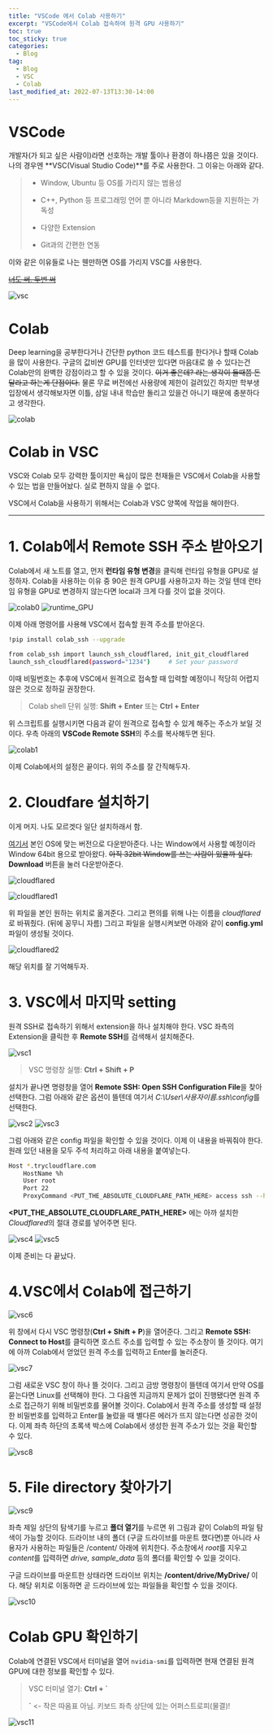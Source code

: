 ```yaml
---
title: "VSCode 에서 Colab 사용하기"
excerpt: "VSCode에서 Colab 접속하여 원격 GPU 사용하기"
toc: true
toc_sticky: true
categories:
  - Blog
tag:
  - Blog
  - VSC
  - Colab
last_modified_at: 2022-07-13T13:30-14:00
---
```


# VSCode
개발자(가 되고 싶은 사람이)라면 선호하는 개발 툴이나 환경이 하나쯤은 있을 것이다. 나의 경우엔 **VSC(Visual Studio Code)**를 주로 사용한다. 그 이유는 아래와 같다.

> - Window, Ubuntu 등 OS를 가리지 않는 범용성
>
> - C++, Python 등 프로그래밍 언어 뿐 아니라 Markdown등을 지원하는 가독성
>
> - 다양한 Extension
>
> - Git과의 간편한 연동

이와 같은 이유들로 나는 웬만하면 OS를 가리지 VSC를 사용한다.

~~[너도 써. 두번 써](https://code.visualstudio.com/)~~

![vsc](/assets/images/colab-vsc/vsc.PNG)

# Colab
Deep learning을 공부한다거나 간단한 python 코드 테스트를 한다거나 할때 Colab을 많이 사용한다. 구글의 값비싼 GPU를 인터넷만 있다면 마음대로 쓸 수 있다는건 Colab만의 완벽한 강점이라고 할 수 있을 것이다. ~~이거 좋은데? 라는 생각이 들때쯤 돈 달라고 하는게 단점이다.~~ 물론 무료 버전에선 사용량에 제한이 걸려있긴 하지만 학부생 입장에서 생각해보자면 이틀, 삼일 내내 학습만 돌리고 있을건 아니기 때문에 충분하다고 생각한다.

![colab](/assets/images/colab-vsc/colab.JPG)

# Colab in VSC
VSC와 Colab 모두 강력한 툴이지만 욕심이 많은 천재들은 VSC에서 Colab을 사용할 수 있는 법을 만들어놨다. 실로 편하지 않을 수 없다.

VSC에서 Colab을 사용하기 위해서는 Colab과 VSC 양쪽에 작업을 해야한다.

---

# 1. Colab에서 Remote SSH 주소 받아오기
Colab에서 새 노트를 열고, 먼저 **런타임 유형 변경**을 클릭해 런타임 유형을 GPU로 설정하자. Colab을 사용하는 이유 중 90은 원격 GPU를 사용하고자 하는 것일 텐데 런타임 유형을 GPU로 변경하지 않는다면 local과 크게 다를 것이 없을 것이다.

![colab0](/assets/images/colab-vsc/colab0.png)
![runtime_GPU](/assets/images/colab-vsc/runtime_GPU.JPG)

이제 아래 명령어를 사용해 VSC에서 접속할 원격 주소를 받아온다.

```bash
!pip install colab_ssh --upgrade 

from colab_ssh import launch_ssh_cloudflared, init_git_cloudflared
launch_ssh_cloudflared(password="1234")     # Set your password
```

이때 비밀번호는 추후에 VSC에서 원격으로 접속할 때 입력할 예정이니 적당히 어렵지 않은 것으로 정하길 권장한다.

> Colab shell 단위 실행: **Shift + Enter** 또는 **Ctrl + Enter**

위 스크립트를 실행시키면 다음과 같이 원격으로 접속할 수 있게 해주는 주소가 보일 것이다. 우측 아래의 **VSCode Remote SSH**의 주소를 복사해두면 된다.

![colab1](/assets/images/colab-vsc/colab1.JPG)

이제 Colab에서의 설정은 끝이다. 위의 주소를 잘 간직해두자.

# 2. Cloudfare 설치하기
이게 머지. 나도 모르겟다 일단 설치하래서 함.

[여기서](https://developers.cloudflare.com/cloudflare-one/connections/connect-apps/install-and-setup/installation/) 본인 OS에 맞는 버전으로 다운받아준다. 나는 Window에서 사용할 예정이라 Window 64bit 용으로 받아왔다. ~~아직 32bit Window를 쓰는 사람이 있을까 싶다.~~ **Download** 버튼을 눌러 다운받아준다.

![cloudflared](/assets/images/colab-vsc/cloudflared.JPG)

![cloudflared1](/assets/images/colab-vsc/cloudflared1.png)

위 파일을 본인 원하는 위치로 옮겨준다. 그리고 편의를 위해 나는 이름을 *cloudflared*로 바꿔줬다. (뒤에 꽁무니 자름) 그리고 파일을 실행시켜보면 아래와 같이 **config.yml** 파일이 생성될 것이다.

![cloudflared2](/assets/images/colab-vsc/cloudflared2.png)

해당 위치를 잘 기억해두자.

# 3. VSC에서 마지막 setting
원격 SSH로 접속하기 위해서 extension을 하나 설치해야 한다. VSC 좌측의 Extension을 클릭한 후 **Remote SSH**를 검색해서 설치해준다.

![vsc1](/assets/images/colab-vsc/vsc1.png)

> VSC 명령창 실행: **Ctrl + Shift + P**

설치가 끝나면 명령창을 열어 **Remote SSH: Open SSH Configuration File**을 찾아 선택한다. 그럼 아래와 같은 옵션이 뜰텐데 여기서 *C:\User\사용자이름\.ssh\config*를 선택한다.

![vsc2](/assets/images/colab-vsc/vsc2.png)
![vsc3](/assets/images/colab-vsc/vsc3.png)

그럼 아래와 같은 config 파일을 확인할 수 있을 것이다. 이제 이 내용을 바꿔줘야 한다. 원래 있던 내용을 모두 주석 처리하고 아래 내용을 붙여넣는다.

```bash
Host *.trycloudflare.com
    HostName %h
    User root
    Port 22
    ProxyCommand <PUT_THE_ABSOLUTE_CLOUDFLARE_PATH_HERE> access ssh --hostname %h
```

**<PUT_THE_ABSOLUTE_CLOUDFLARE_PATH_HERE>** 에는 아까 설치한 *Cloudflared*의 절대 경로를 넣어주면 된다.

![vsc4](/assets/images/colab-vsc/vsc4.PNG)
![vsc5](/assets/images/colab-vsc/vsc5.PNG)

이제 준비는 다 끝났다.

# 4.VSC에서 Colab에 접근하기
![vsc6](/assets/images/colab-vsc/vsc6.png)

위 창에서 다시 VSC 명령창(**Ctrl + Shift + P**)을 열어준다. 그리고 **Remote SSH: Connect to Host**를 클릭하면 호스트 주소를 입력할 수 있는 주소창이 뜰 것이다. 여기에 아까 Colab에서 얻었던 원격 주소를 입력하고 Enter를 눌러준다.

![vsc7](/assets/images/colab-vsc/vsc7.png)

그럼 새로운 VSC 창이 하나 뜰 것이다. 그리고 금방 명령창이 뜰텐데 여기서 만약 OS를 묻는다면 Linux를 선택해야 한다. 그 다음엔 지금까지 문제가 없이 진행됐다면 원격 주소로 접근하기 위해 비밀번호를 물어볼 것이다. Colab에서 원격 주소를 생성할 때 설정한 비밀번호를 입력하고 Enter를 눌렀을 때 별다른 에러가 뜨지 않는다면 성공한 것이다. 이제 좌측 하단의 초록색 박스에 Colab에서 생성한 원격 주소가 있는 것을 확인할 수 있다.

![vsc8](/assets/images/colab-vsc/vsc8.png)

# 5. File directory 찾아가기

![vsc9](/assets/images/colab-vsc/vsc9.png)

좌측 제일 상단의 탐색기를 누르고 **폴더 열기**를 누르면 위 그림과 같이 Colab의 파일 탐색이 가능할 것이다. 드라이브 내의 폴더 (구글 드라이브를 마운트 했다면)뿐 아니라 사용자가 사용하는 파일들은 /content/ 아래에 위치한다. 주소창에서 *root*를 지우고 *content*를 입력하면 *drive, sample_data* 등의 폴더를 확인할 수 있을 것이다.

구글 드라이브를 마운트한 상태라면 드라이브 위치는 **/content/drive/MyDrive/** 이다. 해당 위치로 이동하면 곧 드라이브에 있는 파일들을 확인할 수 있을 것이다.

![vsc10](/assets/images/colab-vsc/vsc10.png)

# Colab GPU 확인하기
Colab에 연결된 VSC에서 터미널을 열어 ```nvidia-smi```를 입력하면 현재 연결된 원격 GPU에 대한 정보를 확인할 수 있다.

> VSC 터미널 열기: **Ctrl + `**
>
> **`** <- 작은 따옴표 아님. 키보드 좌측 상단에 있는 어퍼스트로피(물결)!

![vsc11](/assets/images/colab-vsc/vsc11.PNG)


